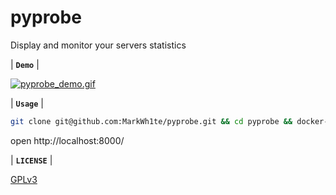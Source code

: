 # pyprobe

Display and monitor your servers statistics

| **`Demo`** |

[![pyprobe_demo.gif](https://i.loli.net/2019/03/27/5c9b2c848fea6.gif)](https://i.loli.net/2019/03/27/5c9b2c848fea6.gif)

| **`Usage`** |

```Bash
git clone git@github.com:MarkWh1te/pyprobe.git && cd pyprobe && docker-compose up
```

open http://localhost:8000/

| **`LICENSE`** |

[GPLv3](LICENSE)
